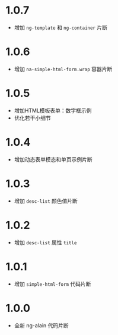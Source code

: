 # 1.0.7

- 增加 `ng-template` 和 `ng-container` 片断

# 1.0.6

- 增加 `na-simple-html-form.wrap` 容器片断

# 1.0.5

- 增加HTML模板表单：数字框示例
- 优化若干小细节

# 1.0.4

- 增加动态表单模态和单页示例片断

# 1.0.3

- 增加 `desc-list` 颜色值片断

# 1.0.2

- 增加 `desc-list` 属性 `title`

# 1.0.1

- 增加 `simple-html-form` 代码片断

# 1.0.0

- 全新 ng-alain 代码片断